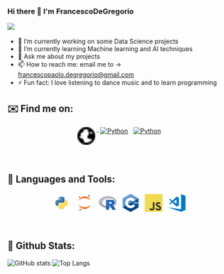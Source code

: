 ### Hi there 👋 I'm FrancescoDeGregorio
![](https://visitor-badge.laobi.icu/badge?page_id=FrancescoDeGregorio.FrancescoDeGregorio)




- 🔭 I’m currently working on some Data Science projects
- 🌱 I’m currently learning Machine learning and AI techniques
- 💬 Ask me about my projects
- 📫 How to reach me: email me to -> francescopaolo.degregorio@gmail.com
- ⚡ Fun fact: I love listening to dance music and to learn programming

## ✉️ Find me on:


<p align="center">
 <a href="https://FrancescoDeGregorio.github.io/" target="_blank" rel="noopener noreferrer"> <img src="https://raw.githubusercontent.com/iconic/open-iconic/master/svg/globe.svg" alt="Python" height="40" style="vertical-align:top; margin:4px"> </a>
 <a href="https://www.linkedin.com/in/francesco-paolo-de-gregorio-a8a790178/" target="_blank" rel="noopener noreferrer"> <img src="https://cdn.jsdelivr.net/npm/simple-icons@v3/icons/linkedin.svg" alt="Python" height="40" style="vertical-align:top; margin:4px"></a>
 <a href="mailto:francescopaolo.degregorio@gmail.com"> <img src="https://cdn.jsdelivr.net/npm/simple-icons@v3/icons/gmail.svg" alt="Python" height="40" style="vertical-align:top; margin:4px"></a>
</p>

<br />

## 🧰 Languages and Tools:
<p align="center">
<img src="https://raw.githubusercontent.com/github/explore/80688e429a7d4ef2fca1e82350fe8e3517d3494d/topics/python/python.png" alt="Python" height="40" style="vertical-align:top; margin:4px">
<img src="https://raw.githubusercontent.com/github/explore/80688e429a7d4ef2fca1e82350fe8e3517d3494d/topics/jupyter-notebook/jupyter-notebook.png" alt="Javascript" height="40" style="vertical-align:top; margin:4px"> 
  <img src="https://raw.githubusercontent.com/github/explore/80688e429a7d4ef2fca1e82350fe8e3517d3494d/topics/r/r.png" alt="Javascript" height="40" style="vertical-align:top; margin:4px"> 
 <img src="https://raw.githubusercontent.com/github/explore/80688e429a7d4ef2fca1e82350fe8e3517d3494d/topics/cpp/cpp.png" alt="Javascript" height="40" style="vertical-align:top; margin:4px"> 
 <img src="https://raw.githubusercontent.com/github/explore/80688e429a7d4ef2fca1e82350fe8e3517d3494d/topics/javascript/javascript.png" alt="Javascript" height="40" style="vertical-align:top; margin:4px">
 <img src="https://raw.githubusercontent.com/github/explore/80688e429a7d4ef2fca1e82350fe8e3517d3494d/topics/visual-studio-code/visual-studio-code.png" alt="VS Code" height="40" style="vertical-align:top; margin:4px">
</p>

<br />

## 🧰 Github Stats:


![GitHub stats](https://github-readme-stats.vercel.app/api?username=FrancescoDeGregorio&show_icons=true&theme=tokyonight)
![Top Langs](https://github-readme-stats.vercel.app/api/top-langs/?username=FrancescoDeGregorio&theme=tokyonight)

